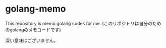 golang-memo
===========

This repository is memo golang codes for me.
(このリポジトリは自分のためのgolangのメモコードです)

深い意味はございません。
